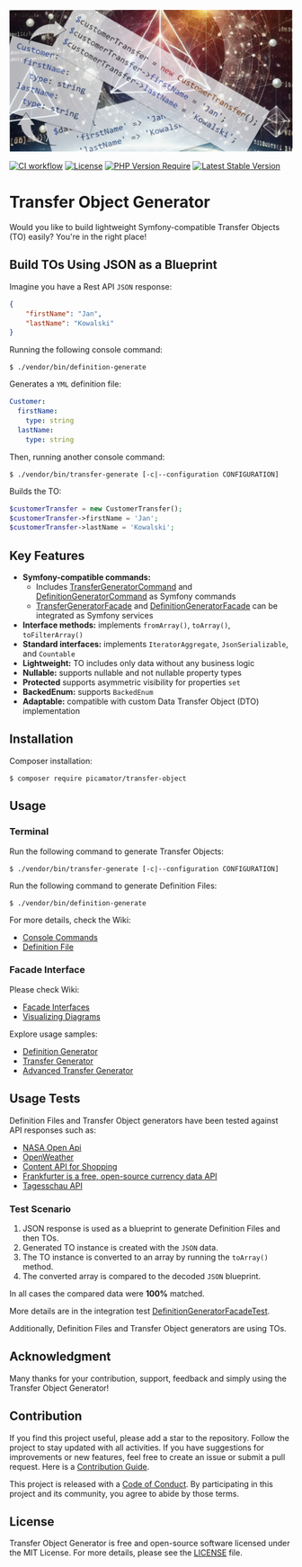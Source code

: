 ![Transfer Object Generator](doc/img/transfer-object-generator.jpg)

[![CI workflow](https://github.com/picamator/transfer-object/actions/workflows/ci.yml/badge.svg?event=push)](https://github.com/picamator/transfer-object/actions)
[![License](https://poser.pugx.org/picamator/transfer-object/license)](https://packagist.org/packages/picamator/transfer-object)
[![PHP Version Require](https://poser.pugx.org/picamator/transfer-object/require/php)](https://packagist.org/packages/picamator/transfer-object)
[![Latest Stable Version](https://poser.pugx.org/picamator/transfer-object/v)](https://packagist.org/packages/picamator/transfer-object)

Transfer Object Generator
==========================

Would you like to build lightweight Symfony-compatible Transfer Objects (TO) easily?
You're in the right place!

Build TOs Using JSON as a Blueprint
------------------------------------

Imagine you have a Rest API `JSON` response:
```json
{
    "firstName": "Jan",
    "lastName": "Kowalski"
}
```
Running the following console command:
```shell
$ ./vendor/bin/definition-generate
```

Generates a `YML` definition file:
```yml
Customer:
  firstName:
    type: string
  lastName:
    type: string
```

Then, running another console command:
```shell
$ ./vendor/bin/transfer-generate [-c|--configuration CONFIGURATION]
```

Builds the TO:
```php
$customerTransfer = new CustomerTransfer();
$customerTransfer->firstName = 'Jan';
$customerTransfer->lastName = 'Kowalski';
```

Key Features
------------

* **Symfony-compatible commands:**
  * Includes [TransferGeneratorCommand](/src/Command/TransferGeneratorCommand.php) and [DefinitionGeneratorCommand](/src/Command/DefinitionGeneratorCommand.php) as Symfony commands
  * [TransferGeneratorFacade](/src/TransferGenerator/TransferGeneratorFacade.php) and [DefinitionGeneratorFacade](/src/DefinitionGenerator/DefinitionGeneratorFacade.php) can be integrated as Symfony services
* **Interface methods:** implements `fromArray()`, `toArray()`, `toFilterArray()`
* **Standard interfaces:** implements `IteratorAggregate`, `JsonSerializable`, and `Countable`
* **Lightweight:** TO includes only data without any business logic
* **Nullable:** supports nullable and not nullable property types
* **Protected** supports asymmetric visibility for properties `set`
* **BackedEnum:** supports `BackedEnum`
* **Adaptable:** compatible with custom Data Transfer Object (DTO) implementation

Installation
------------

Composer installation:

```shell
$ composer require picamator/transfer-object
```

Usage
-----

### Terminal

Run the following command to generate Transfer Objects:
```shell
$ ./vendor/bin/transfer-generate [-c|--configuration CONFIGURATION]
```

Run the following command to generate Definition Files:
```shell
$ ./vendor/bin/definition-generate
```

For more details, check the Wiki:
- [Console Commands](https://github.com/picamator/transfer-object/wiki/Console-Commands)
- [Definition File](https://github.com/picamator/transfer-object/wiki/Definition-File)

### Facade Interface

Please check Wiki:
- [Facade Interfaces](https://github.com/picamator/transfer-object/wiki/Facade-Interfaces)
- [Visualizing Diagrams](https://github.com/picamator/transfer-object/wiki/Visualising-Diagrams)

Explore usage samples:
- [Definition Generator](/doc/samples/try-definition-generator.php)
- [Transfer Generator](/doc/samples/try-transfer-generator.php)
- [Advanced Transfer Generator](/doc/samples/try-advanced-transfer-generator.php)


Usage Tests
-----------

Definition Files and Transfer Object generators have been tested against API responses such as:

* [NASA Open Api](https://api.nasa.gov/neo/rest/v1/neo/2465633?api_key=DEMO_KEY)
* [OpenWeather](https://openweathermap.org/current#example_JSON)
* [Content API for Shopping](https://developers.google.com/shopping-content/guides/products/products-api?hl=en)
* [Frankfurter is a free, open-source currency data API](https://api.frankfurter.dev/v1/latest)
* [Tagesschau API](https://tagesschau.api.bund.dev)

### Test Scenario

1. JSON response is used as a blueprint to generate Definition Files and then TOs.
2. Generated TO instance is created with the `JSON` data.
3. The TO instance is converted to an array by running the `toArray()` method.
4. The converted array is compared to the decoded `JSON` blueprint.

In all cases the compared data were **100%** matched.

More details are in the integration test [DefinitionGeneratorFacadeTest](/tests/integration/DefinitionGenerator/DefinitionGeneratorFacadeTest.php).

Additionally, Definition Files and Transfer Object generators are using TOs.

Acknowledgment
--------------

Many thanks for your contribution, support, feedback and simply using the Transfer Object Generator!

Contribution
------------

If you find this project useful, please add a star to the repository. Follow the project to stay updated with all activities.
If you have suggestions for improvements or new features, feel free to create an issue or submit a pull request.
Here is a [Contribution Guide](CONTRIBUTING.md).


This project is released with a [Code of Conduct](CODE_OF_CONDUCT.md).
By participating in this project and its community, you agree to abide by those terms.

License
-------

Transfer Object Generator is free and open-source software licensed under the MIT License.
For more details, please see the [LICENSE](LICENSE) file.
